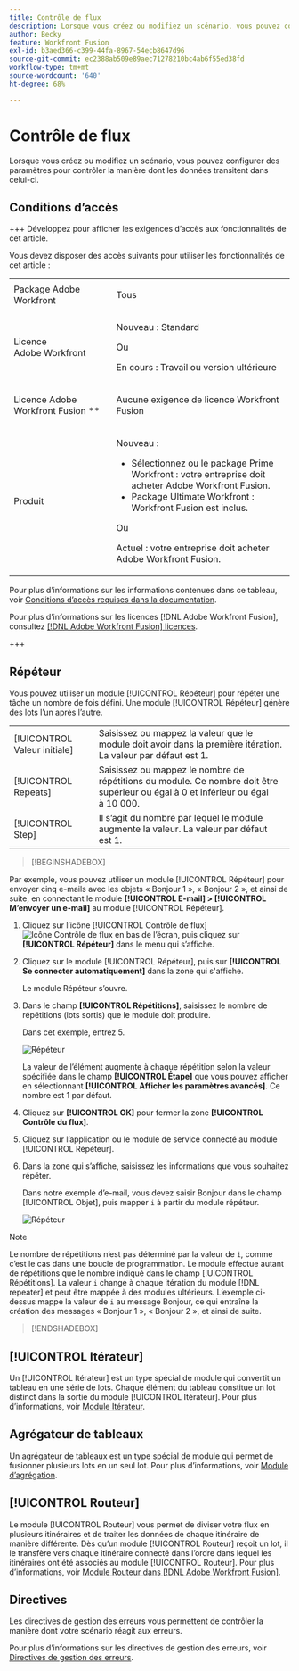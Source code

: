 ```yaml
---
title: Contrôle de flux
description: Lorsque vous créez ou modifiez un scénario, vous pouvez configurer des paramètres pour contrôler la manière dont les données transitent dans celui-ci.
author: Becky
feature: Workfront Fusion
exl-id: b3aed366-c399-44fa-8967-54ecb8647d96
source-git-commit: ec2388ab509e89aec71278210bc4ab6f55ed38fd
workflow-type: tm+mt
source-wordcount: '640'
ht-degree: 68%

---
```


# Contrôle de flux

Lorsque vous créez ou modifiez un scénario, vous pouvez configurer des paramètres pour contrôler la manière dont les données transitent dans celui-ci.

## Conditions d’accès

+++ Développez pour afficher les exigences d’accès aux fonctionnalités de cet article.

Vous devez disposer des accès suivants pour utiliser les fonctionnalités de cet article :

<table style="table-layout:auto">
 <col> 
 <col> 
 <tbody> 
  <tr> 
   <td role="rowheader">Package Adobe Workfront</td> 
   <td> <p>Tous</p> </td> 
  </tr> 
  <tr data-mc-conditions=""> 
   <td role="rowheader">Licence Adobe Workfront</td> 
   <td> <p>Nouveau : Standard</p><p>Ou</p><p>En cours : Travail ou version ultérieure</p> </td> 
  </tr> 
  <tr> 
   <td role="rowheader">Licence Adobe Workfront Fusion **</td> 
   <td>
   <p>Aucune exigence de licence Workfront Fusion</p>
   </td> 
  </tr> 
  <tr> 
   <td role="rowheader">Produit</td> 
   <td>
   <p>Nouveau :</p> <ul><li>Sélectionnez ou le package Prime Workfront : votre entreprise doit acheter Adobe Workfront Fusion.</li><li>Package Ultimate Workfront : Workfront Fusion est inclus.</li></ul>
   <p>Ou</p>
   <p>Actuel : votre entreprise doit acheter Adobe Workfront Fusion.</p>
   </td> 
  </tr>
 </tbody> 
</table>

Pour plus d’informations sur les informations contenues dans ce tableau, voir [Conditions d’accès requises dans la documentation](/help/workfront-fusion/references/licenses-and-roles/access-level-requirements-in-documentation.md).

Pour plus d’informations sur les licences [!DNL Adobe Workfront Fusion], consultez [[!DNL Adobe Workfront Fusion] licences](/help/workfront-fusion/set-up-and-manage-workfront-fusion/licensing-operations-overview/license-automation-vs-integration.md).

+++

## Répéteur

Vous pouvez utiliser un module [!UICONTROL Répéteur] pour répéter une tâche un nombre de fois défini. Une module [!UICONTROL Répéteur] génère des lots l’un après l’autre.


<table>
    <tr>
        <td>[!UICONTROL Valeur initiale]</td>
        <td>Saisissez ou mappez la valeur que le module doit avoir dans la première itération. La valeur par défaut est 1.</td>
    </tr>
    <tr>
        <td>[!UICONTROL Repeats]</td>
        <td>Saisissez ou mappez le nombre de répétitions du module. Ce nombre doit être supérieur ou égal à 0 et inférieur ou égal à 10 000.</td>
    </tr>
    <tr>
        <td>[!UICONTROL Step]</td>
        <td>Il s’agit du nombre par lequel le module augmente la valeur. La valeur par défaut est 1.</td>
    </tr>
</table>

>[!BEGINSHADEBOX]

Par exemple, vous pouvez utiliser un module [!UICONTROL Répéteur] pour envoyer cinq e-mails avec les objets « Bonjour 1 », « Bonjour 2 », et ainsi de suite, en connectant le module **[!UICONTROL E-mail] > [!UICONTROL M’envoyer un e-mail]** au module [!UICONTROL Répéteur].

1. Cliquez sur l’icône [!UICONTROL Contrôle de flux] ![Icône Contrôle de flux](/help/workfront-fusion/references/apps-and-modules/assets/flow-control-icon.gif) en bas de l’écran, puis cliquez sur **[!UICONTROL Répéteur]** dans le menu qui s’affiche.
1. Cliquez sur le module [!UICONTROL Répéteur], puis sur **[!UICONTROL Se connecter automatiquement]** dans la zone qui s&#39;affiche.

   Le module Répéteur s’ouvre.

1. Dans le champ **[!UICONTROL Répétitions]**, saisissez le nombre de répétitions (lots sortis) que le module doit produire.

   Dans cet exemple, entrez 5.

   ![ Répéteur ](/help/workfront-fusion/references/apps-and-modules/assets/repeater-2-350x207.png)

   La valeur de l’élément augmente à chaque répétition selon la valeur spécifiée dans le champ **[!UICONTROL Étape]** que vous pouvez afficher en sélectionnant **[!UICONTROL Afficher les paramètres avancés]**. Ce nombre est 1 par défaut.

1. Cliquez sur **[!UICONTROL OK]** pour fermer la zone **[!UICONTROL Contrôle du flux]**.

1. Cliquez sur l’application ou le module de service connecté au module [!UICONTROL Répéteur].
1. Dans la zone qui s’affiche, saisissez les informations que vous souhaitez répéter.

   Dans notre exemple d’e-mail, vous devez saisir Bonjour dans le champ [!UICONTROL Objet], puis mapper `i` à partir du module répéteur.

   ![ Répéteur ](/help/workfront-fusion/references/apps-and-modules/assets/repeater-3-350x207.png)



>[!NOTE]
>
>Le nombre de répétitions n’est pas déterminé par la valeur de `i`, comme c’est le cas dans une boucle de programmation. Le module effectue autant de répétitions que le nombre indiqué dans le champ [!UICONTROL Répétitions]. La valeur `i` change à chaque itération du module [!DNL repeater] et peut être mappée à des modules ultérieurs. L’exemple ci-dessus mappe la valeur de `i` au message Bonjour, ce qui entraîne la création des messages « Bonjour 1 », « Bonjour 2 », et ainsi de suite.

>[!ENDSHADEBOX]

## [!UICONTROL Itérateur]

Un [!UICONTROL Itérateur] est un type spécial de module qui convertit un tableau en une série de lots. Chaque élément du tableau constitue un lot distinct dans la sortie du module [!UICONTROL Itérateur]. Pour plus d’informations, voir [Module Itérateur](/help/workfront-fusion/references/modules/iterator-module.md).

## Agrégateur de tableaux

Un agrégateur de tableaux est un type spécial de module qui permet de fusionner plusieurs lots en un seul lot. Pour plus d’informations, voir [Module d’agrégation](/help/workfront-fusion/references/modules/aggregator-module.md).

## [!UICONTROL Routeur]

Le module [!UICONTROL Routeur] vous permet de diviser votre flux en plusieurs itinéraires et de traiter les données de chaque itinéraire de manière différente. Dès qu’un module [!UICONTROL Routeur] reçoit un lot, il le transfère vers chaque itinéraire connecté dans l’ordre dans lequel les itinéraires ont été associés au module [!UICONTROL Routeur]. Pour plus d’informations, voir [Module Routeur dans  [!DNL Adobe Workfront Fusion]](/help/workfront-fusion/create-scenarios/add-modules/router-module.md).

## Directives

Les directives de gestion des erreurs vous permettent de contrôler la manière dont votre scénario réagit aux erreurs.

Pour plus d’informations sur les directives de gestion des erreurs, voir [Directives de gestion des erreurs](/help/workfront-fusion/references/errors/directives-for-error-handling.md).

